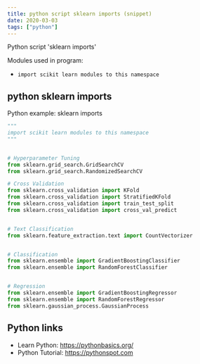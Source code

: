 ```yaml
---
title: python script sklearn imports (snippet)
date: 2020-03-03
tags: ["python"]
---
```

Python script 'sklearn imports'


Modules used in program: 
* `import scikit learn modules to this namespace`

## python sklearn imports

Python example: sklearn imports

```python
"""
import scikit learn modules to this namespace
"""


# Hyperparameter Tuning
from sklearn.grid_search.GridSearchCV
from sklearn.grid_search.RandomizedSearchCV

# Cross Validation
from sklearn.cross_validation import KFold
from sklearn.cross_validation import StratifiedKFold
from sklearn.cross_validation import train_test_split
from sklearn.cross_validation import cross_val_predict


# Text Classification
from sklearn.feature_extraction.text import CountVectorizer


# Classification
from sklearn.ensemble import GradientBoostingClassifier
from sklearn.ensemble import RandomForestClassifier


# Regression
from sklearn.ensemble import GradientBoostingRegressor
from sklearn.ensemble import RandomForestRegressor
from sklearn.gaussian_process.GaussianProcess


```

## Python links

- Learn Python: https://pythonbasics.org/
- Python Tutorial: https://pythonspot.com

